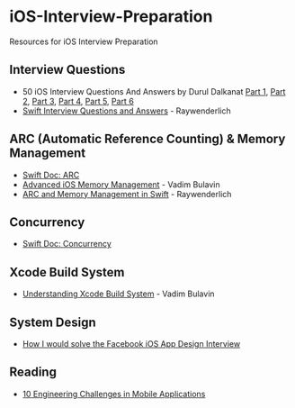 # iOS-Interview-Preparation
Resources for iOS Interview Preparation

## Interview Questions
- 50 iOS Interview Questions And Answers by Durul Dalkanat [Part 1](https://medium.com/@duruldalkanat/ios-interview-questions-13840247a57a), [Part 2](https://medium.com/@duruldalkanat/50-ios-interview-questions-and-answers-part-2-45f952230b9f), [Part 3](https://medium.com/@duruldalkanat/50-ios-interview-questions-and-answers-part-3-3fad146b6c3d), [Part 4](https://medium.com/@duruldalkanat/50-ios-interview-questions-and-answers-part-4-6f26b26341a), [Part 5](https://medium.com/@duruldalkanat/50-ios-interview-questions-and-answers-part-5-de6241374a8f), [Part 6](https://duruldalkanat.medium.com/50-ios-interview-questions-and-answers-part-6-3aba0cdd2070)
- [Swift Interview Questions and Answers](https://www.raywenderlich.com/762435-swift-interview-questions-and-answers) - Raywenderlich

## ARC (Automatic Reference Counting) & Memory Management
- [Swift Doc: ARC](https://docs.swift.org/swift-book/LanguageGuide/AutomaticReferenceCounting.html)
- [Advanced iOS Memory Management](https://www.vadimbulavin.com/swift-memory-management-arc-strong-weak-and-unowned/) - Vadim Bulavin
- [ARC and Memory Management in Swift](https://www.raywenderlich.com/966538-arc-and-memory-management-in-swift) - Raywenderlich

## Concurrency
- [Swift Doc: Concurrency](https://docs.swift.org/swift-book/LanguageGuide/Concurrency.html)

## Xcode Build System
- [Understanding Xcode Build System](https://www.vadimbulavin.com/xcode-build-system/) - Vadim Bulavin

## System Design
- [How I would solve the Facebook iOS App Design Interview](https://www.davidseek.com/fb/)

## Reading
- [10 Engineering Challenges in Mobile Applications](https://blog.pragmaticengineer.com/10-engineering-challenges-due-to-the-nature-of-mobile-applications/)
